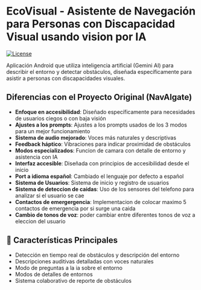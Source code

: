 # EcoVisual - Asistente de Navegación para Personas con Discapacidad Visual usando vision por IA

[![License](https://img.shields.io/badge/license-MIT-blue.svg)](LICENSE)

Aplicación Android que utiliza inteligencia artificial (Gemini AI) para describir el entorno y detectar obstáculos, diseñada específicamente para asistir a personas con discapacidades visuales.

##  Diferencias con el Proyecto Original (NavAIgate)

-  **Enfoque en accesibilidad**: Diseñado específicamente para necesidades de usuarios ciegos o con baja visión
-  **Ajustes a los prompts**: Ajustes a los prompts usados de los 3 modos para un mejor funcionamiento
-  **Sistema de audio mejorado**: Voces más naturales y descriptivas
-  **Feedback háptico**: Vibraciones para indicar proximidad de obstáculos
-  **Modos especializados**: Funcion de camara con detalle de entorno y asistencia con IA
-  **Interfaz accesible**: Diseñada con principios de accesibilidad desde el inicio
-  **Port a idioma español**: Cambiado el lenguaje por defecto a español 
-  **Sistema de Usuarios**: Sistema de inicio y registro de usuarios
-  **Sistema de deteccion de caidas**: Uso de los sensores del telefono para analizar si el usuario se cae
-  **Contactos de emergergencia**: Implementacion de colocar maximo 5 contactos de emergencia por si surge una caida
-  **Cambio de tonos de voz**: poder cambiar entre diferentes tonos de voz a eleccion del usuario

## 📱 Características Principales

- Detección en tiempo real de obstáculos y descripción del entorno
- Descripciones auditivas detalladas con voces naturales
- Modo de preguntas a la ia sobre el entorno
- Modos de detalles de entornos
- Sistema colaborativo de reporte de obstáculos
